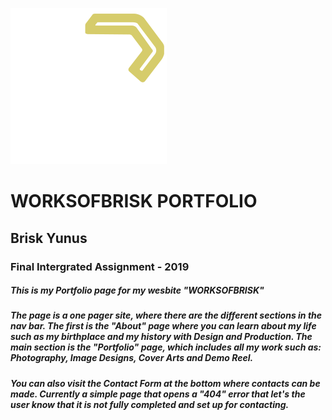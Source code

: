![GitHub Logo](/images/gitlogo.png)

# WORKSOFBRISK PORTFOLIO
## Brisk Yunus
### Final Intergrated Assignment - 2019

##### This is my Portfolio page for my wesbite "WORKSOFBRISK"

##### The page is a one pager site, where there are the different sections in the nav bar. The first is the "About" page where you can learn about my life such as my birthplace and my history with Design and Production. The main section is the "Portfolio" page, which includes all my work such as: Photography, Image Designs, Cover Arts and Demo Reel.

##### You can also visit the Contact Form at the bottom where contacts can be made. Currently a simple page that opens a "404" error that let's the user know that it is not fully completed and set up for contacting.
